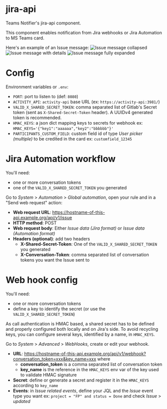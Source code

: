 # jira-api

Teams Notifier's jira-api component.


This component enables notification from Jira webhooks or Jira Automation to MS Teams card.

Here's an example of an Issue message:
![Issue message collapsed](https://teams-notifier.github.io/docs/deployment/addons/jira-api/jira-card-example-original.png)
![Issue message with details](https://teams-notifier.github.io/docs/deployment/addons/jira-api/jira-card-example-level1.png)
![Issue message fully expanded](https://teams-notifier.github.io/docs/deployment/addons/jira-api/jira-card-example-full.png)

# Config

Environment variables or `.env`:

* `PORT`: port to listen to (def: `8080`)
* `ACTIVITY_API`: `activity-api` base URL (ex: `https://activity-api:3981/`)
* `VALID_X_SHARED_SECRET_TOKEN`: comma separated list of Gitlab's Secret token (sent as `X-Shared-Secret-Token` header). A UUIDv4 generated token is recommended.
* `HMAC_KEYS`: a json dict mapping keys to secrets for webhook ex: `HMAC_KEYS='{"key1":"aaaaaa","key2":"bbbbbb"}'`
* `PARTICIPANTS_CUSTOM_FIELD`: custom field id of type *User picker (multiple)* to be credited in the card ex: `customfield_12345`


# Jira Automation workflow

You'll need:
- one or more conversation tokens
- one of the `VALID_X_SHARED_SECRET_TOKEN` you generated

Go to *System* > *Automation* > *Global automation*, open your rule and in a "Send web request" action:

* **Web request URL**: https://hostname-of-this-api.example.org/api/v1/issue
* **HTTP method**: POST
* **Web request body**: Either *Issue data (Jira format)* or *Issue data (Automation format)*
* **Headers (optional)**: add two headers
  * **X-Shared-Secret-Token**: One of the `VALID_X_SHARED_SECRET_TOKEN` you generated
  * **X-Conversation-Token**: comma separated list of conversation tokens you want the Issue sent to

# Web hook config

You'll need:
- one or more conversation tokens
- define a key to identify the secret (or use the `VALID_X_SHARED_SECRET_TOKEN`)

As call authentication is HMAC based, a shared secret has to be defined and properly configured both locally and on Jira's side.
To avoid recycling keys, you can configure several keys, identified by a name, in `HMAC_KEYS`.

Go to *System* > *Advanced* > *WebHooks*, create or edit your webhook.

* **URL**: https://hostname-of-this-api.example.org/api/v1/webhook?conversation_token=xxx&key_name=xxx where
  * **conversation_token** is a comma separated list of conversation token
  * **key_name** is the reference in the `HMAC_KEYS` env var of the key used to validate HMAC signature
* **Secret**: define or generate a secret and register it in the `HMAC_KEYS` according to ``key_name``
* **Events**: in *Issue related events*, define your JQL and the *Issue* event type you want ex: `project = "FP" and status = Done` and check *Issue* > *updated*
